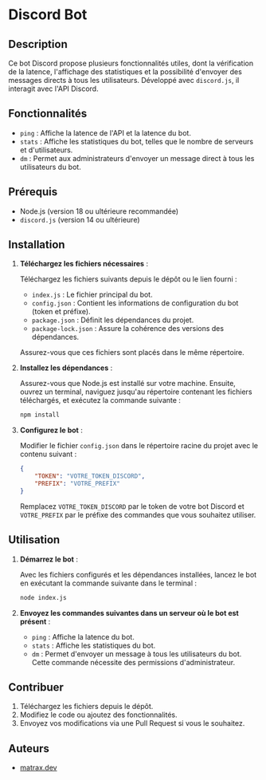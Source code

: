 # Discord Bot

## Description

Ce bot Discord propose plusieurs fonctionnalités utiles, dont la vérification de la latence, l'affichage des statistiques et la possibilité d'envoyer des messages directs à tous les utilisateurs. Développé avec `discord.js`, il interagit avec l'API Discord.

## Fonctionnalités

- `ping` : Affiche la latence de l'API et la latence du bot.
- `stats` : Affiche les statistiques du bot, telles que le nombre de serveurs et d'utilisateurs.
- `dm` : Permet aux administrateurs d'envoyer un message direct à tous les utilisateurs du bot.

## Prérequis

- Node.js (version 18 ou ultérieure recommandée)
- `discord.js` (version 14 ou ultérieure)

## Installation

1. **Téléchargez les fichiers nécessaires** :

    Téléchargez les fichiers suivants depuis le dépôt ou le lien fourni :

    - `index.js` : Le fichier principal du bot.
    - `config.json` : Contient les informations de configuration du bot (token et préfixe).
    - `package.json` : Définit les dépendances du projet.
    - `package-lock.json` : Assure la cohérence des versions des dépendances.

    Assurez-vous que ces fichiers sont placés dans le même répertoire.

2. **Installez les dépendances** :

    Assurez-vous que Node.js est installé sur votre machine. Ensuite, ouvrez un terminal, naviguez jusqu'au répertoire contenant les fichiers téléchargés, et exécutez la commande suivante :

    ```bash
    npm install
    ```

3. **Configurez le bot** :

    Modifier le fichier `config.json` dans le répertoire racine du projet avec le contenu suivant :

    ```json
    {
        "TOKEN": "VOTRE_TOKEN_DISCORD",
        "PREFIX": "VOTRE_PREFIX"
    }
    ```

    Remplacez `VOTRE_TOKEN_DISCORD` par le token de votre bot Discord et `VOTRE_PREFIX` par le préfixe des commandes que vous souhaitez utiliser.

## Utilisation

1. **Démarrez le bot** :

    Avec les fichiers configurés et les dépendances installées, lancez le bot en exécutant la commande suivante dans le terminal :

    ```bash
    node index.js
    ```

2. **Envoyez les commandes suivantes dans un serveur où le bot est présent** :

    - `ping` : Affiche la latence du bot.
    - `stats` : Affiche les statistiques du bot.
    - `dm` : Permet d'envoyer un message à tous les utilisateurs du bot. Cette commande nécessite des permissions d'administrateur.

## Contribuer

1. Téléchargez les fichiers depuis le dépôt.
2. Modifiez le code ou ajoutez des fonctionnalités.
3. Envoyez vos modifications via une Pull Request si vous le souhaitez.

## Auteurs

- [matrax.dev](https://github.com/matrax123)
